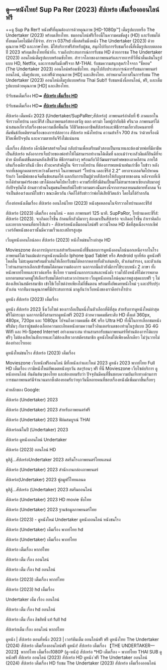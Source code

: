 ## ดู━หนังไทย! Sup Pa Rer (2023) สัปเหร่อ เต็มเรื่องออนไลน์ฟรี

++ดู Sup Pa Rer!! หนังฟรีที่คุณต้องการด้วยคุณภาพ [HD-1080p™] เต็มรูปแบบหรือ The Undertaker (2023) พร้อมเสียงไทย. ชมออนไลน์ฟรีเรื่องนี้ในความคมชัดสูง (HD) และรับชมได้ทั้งหมดโดยไม่มีค่าใช้จ่าย. สำรวจ 037hd เพื่อสตรีมมิ่งหนัง The Undertaker (2023) ด้วยคุณภาพ HD และภาษาไทย. มีให้บริการฟรีสำหรับผู้ชม, สนุกไปกับการรับชมเรื่องนี้ที่เต็มรูปแบบตลอดปี 2023 พร้อมเสียงไทยที่น่าทึ่ง. รวมถึงประสบการณ์การรับชม HD ด้วยการชม The Undertaker (2023) ออนไลน์เต็มรูปแบบพร้อมซับไทย. สำรวจโลกของภาพยนตร์และรายการทีวีที่น่าตื่นเต้นในรูปแบบ HD, Netflix, และการสตรีมมิ่งฟรีจาก M-THAI. รับชมความสนุกสุดเร้าใจจาก "ธี่หยด" (The Undertaker 2023) ออนไลน์พร้อมซับไทย. สนุกไปกับประสบการณ์การรับชมภาพยนตร์ออนไลน์, เต็มรูปแบบ, และฟรีด้วยคุณภาพ [HD] และเสียงไทย. อย่าพลาดโอกาสในการรับชม The Undertaker (2023) ออนไลน์เต็มรูปแบบพร้อม Thai Sub!! รับชมหนังนี้ออนไลน์, ฟรี, และเต็มรูปแบบด้วยคุณภาพ [HD] และเสียงไทย.

۩รับชมเต็มเรื่อง HD➠ **[สัปเหร่อ เต็มเรื่อง HD](https://hd.lemovies.top/th/movie/1113119/)**

۩รับชมเต็มเรื่อง HD➠ **[สัปเหร่อ เต็มเรื่อง HD](https://hd.lemovies.top/th/movie/1113119/)**

สัปเหร่อ เต็มหนัง 2023 (Undertaker/SupPaRer;สัปเหร่อ) ภาพยนตร์ลำดับที่ 6 ภาคแยกในจักรวาลไทบ้าน เดอะซีรีส์ เป็นภาพยนตร์สยองขวัญ ตลก ดราม่า โดยผู้กำกับธิติ ศรีนวล ภาพยนตร์ได้นำเสนอเกี่ยวกับเรื่องของความเชื่อพื้นถิ่น วิถีชีวิตของอาชีพสัปเหร่อและพิธีกรรมเกี่ยวกับคนตายที่สัมพันธ์กับคติธรรมเรื่องของการปล่อยวาง สัปเหร่อ หนังไทบ้าน ความสำเร็จ 700 ล้าน ว่าด้วยเรื่องมีชีวิตเพื่อปัจจุบัน และความตายอันจีรังไม่แน่นอน

เนื้อเรื่อง สัปเหร่อ เด็กนิติศาสตร์จบใหม่ กลับบ้านเพื่อเตรียมตัวสอบเป็นทนายและต้องช่วยพ่อที่มีอาชีพเป็นสัปเหร่อ หลังอาการเจ็บป่วยของพ่อทำให้ไม่สามารถทำงานได้เต็มที่ และแม้ว่าจะกลัวผีแต่ก็ยินดีที่จะช่วย นับตั้งแต่ขั้นตอนหลังเสียชีวิต พิธีกรรมต่างๆ พร้อมกับวิถีวัฒนธรรมทำศพของภาคอีสาน ภายใต้เส้นเรื่องเดียวกันมี เซียง ตัวละครสำคัญใน จักรวาลไทบ้าน ที่ต้องการพบหน้าแฟนเก่าชื่อ ใบข้าว หลังจากที่เธอผูกคอตายระหว่างตั้งครรภ์ ในภาพยนตร์ “ไทบ้าน เดอะซีรีส์ 2.2” อยากจะถอดจิตไปหาคนรักเก่า โดยมีพ่อของเจิดยื่นข้อเสนอให้ แลกกับการเป็นผู้ช่วยสัปเหร่อให้กับลูกชายของตน หลังจากที่เซียงได้ทำตามคำร้องขอ เขาได้ถอดจิตไปหาใบข้าว ความรักที่ยังมีล้นเปี่ยมก็ไม่สามารถพาเซียงกลับมาอยู่กับปัจจุบันได้ ด้านชาวบ้านในชุมชนก็พบกับผีใบข้าวตามตรงนั้นตรงนี้จากการคลายมนต์ตายทั้งกลม จึงจำเป็นต้องเร่งเผาผีใบข้าว ขณะเดียวกัน เจิดก็ได้รับข่าวว่าพ่อได้เสียชีวิตแล้ว โดยไม่ได้ร่ำลากัน

เรื่องย่อหนังเต็มเรื่อง สัปเหร่อ ออนไลน์ไทย (2023) หนังสุดหลอนในจักรวาลไทบ้านเดอะซีรีส์

สัปเหร่อ (2023) เต็มเรื่อง ออนไลน์ - ตลก ภาพยนตร์ 125 นาที. SupPaRor, ไทบ้านเดอะซีรี่ส์: สัปเหร่อ (2023). จะเกิดอะไรขึ้น ถ้าคนที่กลัวผีมากๆ ต้องมาเป็นสัปเหร่อ จะเกิดอะไรขึ้น ถ้าเราคิดถึงและอยากเจอคนที่ตายไปแล้ว - สัปเหร่อหนังเต็มออนไลน์ฟรี ดาวน์โหลด HD ชัดที่สุดเนื่องจากเซิฟเวอร์อัพหนังของเรานั้นมีความเร็วและเสถียรสูงสุด

เว็บดูหนังออนไลน์ลอง สัปเหร่อ (2023) หนังใหม่ชนโรงล่าสุด HD

Movieszone ต้องการปลุกกระแสสำหรับคอหนังที่ชื่นชอบการดูหนังออนไลน์นอกเหนือจากในโรงภาพยนต์ไม่เว้นแม้แต่การดูหนังบนมือถือ Iphone Ipad Tablet หรือ Android ทุกยี่ห้อ ดูหนังฟรีไหลลื่น ไม่สะดุดมาพร้อมตัวเล่นให้เลือกรับชมได้หลากหลายทั้งตัวเล่นหลัก, ตัวเล่นสำรอง, และตัวเล่นไวท่านสามารถเลือกเข้ารับชมได้ตามความต้องการ นอกจากนี้แล้วยังมีการใช้ระบบหนัง 2 ภาษา ทั้งหนังพากย์ไทยและซาวด์แทร็ค ซับไทย รวมหนังนอกกระแสและหนังดัง รวมไปถึงหนังที่ไม่ควรพลาดแยกตามหมวดหมู่ให้เลือกรับชมได้อย่างสะดวกง่ายดาย เว็บดูหนังออนไลน์คุณภาพสูงสุดแบบฟรี ๆ ไม่ต้องเสียเงินสมัครสมาชิก เข้าใช้เว็บไซต์ง่ายเพียงไม่กี่ขั้นตอน พร้อมทั้งอัพเดทหนังใหม่ ๆ และปรับปรุ่งตัวเล่น จากทีมงานคุณภาพที่มีประสบการณ์ มาดูกันว่าเว็บหนังของเราดีอย่างไรบ้าง

ดูหนัง สัปเหร่อ (2023) เต็มเรื่อง

ดูหนัง สัปเหร่อ 2023 ซึ่งเว็บไซต์ ของเราถือเป็นหนึ่งในตัวเลือกที่ดีที่สุด สำหรับการดูหนังใหม่ล่าสุดฟรีไม่กระตุก นอกจากนี้ยังสามารถดูหนังฟรี 2023 ด้วยความคมชัดระดับ HD ตั้งแต่ 360px, 480px, 720px และ 1080px ไปจนถึงความคมชัด 4K หรือ Ultra HD ทั้งนี้ในการเลือกชมหนังฟรีมันๆ กับเราผู้ชมต้องเลือกความละเอียดหนังตามความเร็วอินเตอร์เนตของท่านในรูปแบบ 3G 4G Wifi และ Hi-Speed Internet อย่างเหมาะสม ท่านสามรถรับชมภาพยนตร์ที่ท่านต้องการได้แบบฟรีๆ ไม่ต้องเสียเงินสักบาทและไม่ต้องเสียเวลาสมัครสมาชิก ดูหนังใหม่ได้เพียงคลิ๊กเดียว ไม่วุ่นวายไม่ต้องทำอะไรเยอะ

ดูหนังใหม่ชนโรง สัปเหร่อ (2023) เต็มเรื่อง

Movieszone เว็บหนังฟรีออนไลน์ มีทั้งหนังเก่าและใหม่ 2023 ดูหนัง 2023 พากย์ไทย Full HD เต็มเรื่อง เรามีหนังใหม่อัพเดตหนังทุกวัน สดๆร้อนๆ ฟรี ที่นี่ Movieszone เว็บไซต์บริการ ดูหนังออนไลน์ อันดันต้นๆของไทย และต้องยอมรับว่า ปัจจุบันมีคนที่ชื่นชอบความบันเทิงทางด้านการการชมภาพยนตร์มีจำนวนมากซึ่งต้องยอมรับว่าทุกวันนี้หลายคนที่ชอบเรื่องหนังมีเพิ่มมากขึ้นเรื่อยๆ

คำหลักของ Google:

สัปเหร่อ (Undertaker) 2023

สัปเหร่อ (Undertaker) 2023 สำหรับภาพยนตร์ฟรี

สัปเหร่อ (Undertaker) 2023 ฟิล์มสมบูรณ์ THAI

สัปเหร่อณ์ในปี (Undertaker) 2023

สัปเหร่อ ดูหนังออนไลน์ Undertaker

สัปเหร่อ (2023) ออนไลน์ HD

ขุสิสู้…สัปเหร่อUndertaker 2023 สตรีมโรงภาพยนตร์ไทยแลนด์

สัปเหร่อ (Undertaker) 2023 สํานักงานกล่องภาพยนตร์

สัปเหร่อ(Undertaker) 2023 ฟูลมูฟวี่ไทยแลนด

ขุสิสู้…สัปเหร่อ (Undertaker) 2023 สตรีมออนไลน์

สัปเหร่อ (Undertaker) 2023 HD movie ซับไทย

สัปเหร่อ (Undertaker) 2023 ฐานข้อมูลภาพยนตร์ไทย

สัปเหร่อ (2023) - ดูหนังใหม่ Undertaker ดูหนังออนไลน์ หนังชนโรง

สัปเหร่อ (Undertaker) เต็มเรื่อง พากย์ไทย hd

สัปเหร่อ (Undertaker) เต็มเรื่อง พากย์ไทย

สัปเหร่อ เต็มเรื่อง พากย์ไทย

สัปเหร่อ เต็ม เรื่อง ออนไลน์

สัปเหร่อ เต็ม เรื่อง hd ออนไลน์

สัปเหร่อ (2023) เต็มเรื่อง พากย์ไทย

สัปเหร่อ (2023) hd เต็มเรื่อง

Undertaker เต็ม เรื่อง ออนไลน์

สัปเหร่อ เต็ม เรื่อง hd ออนไลน์

สัปเหร่อ เต็ม เรื่อง ลิขสิทธิ์ แท้ full hd

สัปเหร่อเต็ม เรื่อง ออนไลน์ พากย์ไทย

ดูหนัง | สัปเหร่อ ตอนที่หนึ่ง 2023 | เวอร์ชันเต็ม ออนไลน์ฟรี ฟรี ดูหนังไทย The Undertaker (2024) สัปเหร่อ เต็มเรื่องออนไลน์ฟรี ดูหนัง! สัปเหร่อ เต็มเรื่อง 【THE UNDERTAKER—2023】พากย์ไทย เต็มเรื่อง1080P (ดู-หนัง) สัปเหร่อ *HD เต็มเรื่อง – พากย์ไทย THAI SUB ดูหนังฟรี สัปเหร่อ ออนไลน์ (2023) สัปเหร่อ HD ดูหนัง`ฟรี The Undertaker ออนไลน์ (2024) สัปเหร่อ เต็มเรื่อง HD รับชม The Undertaker (2023) สัปเหร่อ เต็มเรื่องออนไลน์
